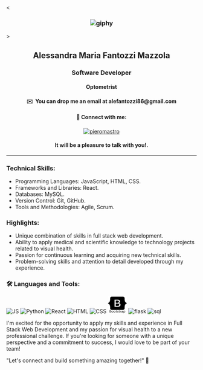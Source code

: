 <<h3 align="center">
![giphy](https://media.giphy.com/media/v1.Y2lkPTc5MGI3NjExYjVueWswdXQ5ZjN3eTBjNmo4cmJvcDNlZTY2bGNueHZqbXJrb3pyayZlcD12MV9pbnRlcm5hbF9naWZfYnlfaWQmY3Q9Zw/lFJRF568R0m0NYSaZr/giphy.gif)
</h3>>
<h2 align="center">
 Alessandra Maria Fantozzi Mazzola
</h2>
<h3 align="center">Software Developer </h3>
<h4 align="center">Optometrist</h4>
<h4 align="center">
✉️ &nbsp;You can drop me an email at alefantozzi86@gmail.com 
</h4>
<h4 align="center">🔌 Connect with me:</h4>
<p align="center">
<a href="https://www.linkedin.com/in/alessandra-fantozzi/" target="blank"><img align="center" src="https://cdn-icons-png.flaticon.com/512/174/174857.png" alt="pieromastro" height="30" width="30" /></a>
</p>
<h4 align="center">
 It will be a pleasure to talk with you!.
 </h4>
 

---

### Technical Skills:
- Programming Languages: JavaScript, HTML, CSS.
- Frameworks and Libraries: React.
- Databases: MySQL.
- Version Control: Git, GitHub.
- Tools and Methodologies: Agile, Scrum.

### Highlights:
- Unique combination of skills in full stack web development.
- Ability to apply medical and scientific knowledge to technology projects related to visual health.
- Passion for continuous learning and acquiring new technical skills.
- Problem-solving skills and attention to detail developed through my experience.


<h3 align="left">🛠 Languages and Tools:</h3>
<p align="left">
    <img src="https://upload.wikimedia.org/wikipedia/commons/thumb/6/6a/JavaScript-logo.png/600px-JavaScript-logo.png?20120221235433" alt="JS" width="40"/>
    <img src="https://upload.wikimedia.org/wikipedia/commons/thumb/c/c3/Python-logo-notext.svg/1869px-Python-logo-notext.svg.png" alt="Python" width="45"/>
    <img src="https://upload.wikimedia.org/wikipedia/commons/thumb/a/a7/React-icon.svg/2300px-React-icon.svg.png" alt="React" width="50"/>
    <img src="https://cdn.pixabay.com/photo/2017/08/05/11/16/logo-2582748_960_720.png" alt="HTML" width="50"/>
    <img src="https://cdn.pixabay.com/photo/2017/08/05/11/16/logo-2582747_1280.png" alt="CSS" width="50"/>
    <img src="https://raw.githubusercontent.com/devicons/devicon/master/icons/bootstrap/bootstrap-plain-wordmark.svg" alt="bootstrap" width="50" height="45"/>
    <img src="https://cdn.freebiesupply.com/logos/thumbs/2x/flask-logo.png" alt="flask" width="70"/>
    <img src="https://upload.wikimedia.org/wikipedia/commons/8/87/Sql_data_base_with_logo.png" alt="sql" width="90"/>
<!--     <img src="https://www.vhv.rs/dpng/d/499-4996069_postman-logo-circle-hd-png-download.png" alt="postman" width="45"/> -->
</p>

I'm excited for the opportunity to apply my skills and experience in Full Stack Web Development and my passion for visual health to a new professional challenge. If you're looking for someone with a unique perspective and a commitment to success, I would love to be part of your team!

"Let's connect and build something amazing together!" 🚀
